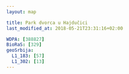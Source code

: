 ```yaml
---
layout: map

title: Park dvorca u Hajdučici
last_modified_at: 2018-05-21T23:31:16+02:00

WDPA: [388827]
BioRaS: [329]
geoSrbija:
  L1_183: [57]
  L1_302: [13]
---
```

